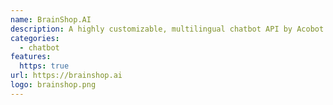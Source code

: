 ```yaml
---
name: BrainShop.AI
description: A highly customizable, multilingual chatbot API by Acobot
categories:
  - chatbot
features:
  https: true
url: https://brainshop.ai
logo: brainshop.png
---
```


